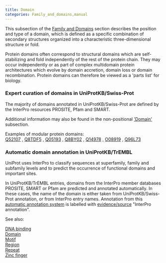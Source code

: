 ```yaml
---
title: Domain
categories: Family_and_domains,manual
---
```


This subsection of the [Family and Domains](http://www.uniprot.org/help/family%5Fand%5Fdomains%5Fsection) section describes the position and type of a domain, which is defined as a specific combination of secondary structures organized into a characteristic three-dimensional structure or fold.

Protein domains often correspond to structural domains which are self-stabilizing and fold independently of the rest of the protein chain. They may occur independently or as part of complex multidomain protein architectures which evolve by domain accretion, domain loss or domain recombination. Protein domains can therefore be viewed as a 'parts list' for biology.

### Expert curation of domains in UniProtKB/Swiss-Prot

The majority of domains annotated in UniProtKB/Swiss-Prot are defined by the InterPro resources PROSITE, Pfam and SMART.

Additional information may also be found in the non-positional ['Domain'](http://www.uniprot.org/manual/domain_cc) subsection.

Examples of modular protein domains:  
[Q52107](http://www.uniprot.org/uniprotkb/Q52107#family_and_domains) , [Q8TDF5](http://www.uniprot.org/uniprotkb/Q8TDF5#family_and_domains) , [Q05193](http://www.uniprot.org/uniprotkb/Q05193#family_and_domains) , [Q8BY02](http://www.uniprot.org/uniprotkb/Q8BY02#family_and_domains) , [Q14978](http://www.uniprot.org/uniprotkb/Q14978#family_and_domains) , [O08919](http://www.uniprot.org/uniprotkb/O08919#family_and_domains) , [Q96L73](http://www.uniprot.org/uniprotkb/Q96L73#family_and_domains)

### Automatic domain annotation in UniProtKB/TrEMBL

UniProt uses InterPro to classify sequences at superfamily, family and subfamily levels and to predict the occurrence of functional domains and important sites.

In UniProtKB/TrEMBL entries, domains from the InterPro member databases PROSITE, SMART or Pfam are predicted and annotated automatically. In these cases, the name of the domain is either taken from UniProtKB/Swiss-Prot annotation, or from InterPro entry names. Annotation from this [automatic annotation system](http://www.uniprot.org/help/automatic%5Fannotation) is labelled with [evidence/source](http://www.uniprot.org/help/evidences) "InterPro annotation".

See also:

[DNA binding](http://www.uniprot.org/help/dna%5Fbind)  
[Domain](http://www.uniprot.org/help/domain)  
[Motif](http://www.uniprot.org/help/motif)  
[Region](http://www.uniprot.org/help/region)  
[Repeat](http://www.uniprot.org/help/repeat)  
[Zinc finger](http://www.uniprot.org/help/zn%5Ffing)
